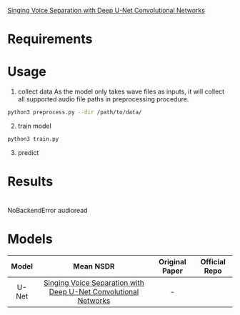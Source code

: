 
[Singing Voice Separation with Deep U-Net Convolutional Networks](https://ismir2017.smcnus.org/wp-content/uploads/2017/10/171_Paper.pdf)

# Requirements

# Usage
1. collect data
As the model only takes wave files as inputs, it will collect all supported audio file paths in preprocessing procedure.
```bash
python3 preprocess.py --dir /path/to/data/
```
2. train model
```bash
python3 train.py
```
3. predict
# Results

#
NoBackendError audioread

# Models
| Model | Mean NSDR | Original Paper | Official Repo |
|:-----:|:-----:|:-----:|:-----:|
|U-Net | [Singing Voice Separation with Deep U-Net Convolutional Networks](https://ismir2017.smcnus.org/wp-content/uploads/2017/10/171_Paper.pdf)| - |